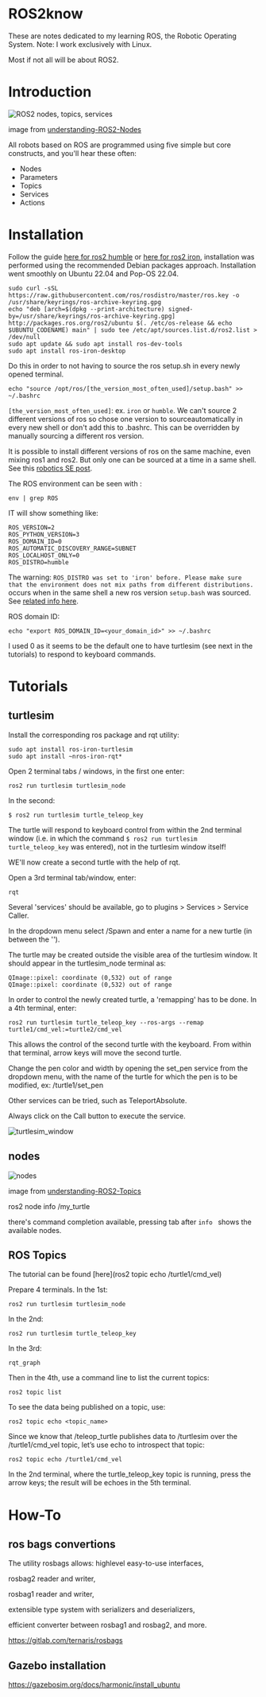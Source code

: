 # ROS2know

These are notes dedicated to my learning ROS, the Robotic Operating System.
Note: I work exclusively with Linux.

Most if not all will be about ROS2.

# Introduction

![ROS2 nodes, topics, services](./img/ROS2_nodes_1080_1.png)

image from [understanding-ROS2-Nodes](https://docs.ros.org/en/iron/Tutorials/Beginner-CLI-Tools/Understanding-ROS2-Nodes/Understanding-ROS2-Nodes.html)

All robots based on ROS are programmed using five simple but core constructs, and you'll hear these often:
  - Nodes
  - Parameters
  - Topics
  - Services
  - Actions


# Installation

Follow the guide [here for ros2 humble](https://docs.ros.org/en/humble/Installation/Ubuntu-Install-Debians.html) or [here for ros2 iron](https://docs.ros.org/en/iron/Installation/Ubuntu-Install-Debians.html), installation was performed using the recommended Debian packages approach.
Installation went smoothly on Ubuntu 22.04 and Pop-OS 22.04.



    sudo curl -sSL https://raw.githubusercontent.com/ros/rosdistro/master/ros.key -o /usr/share/keyrings/ros-archive-keyring.gpg
    echo "deb [arch=$(dpkg --print-architecture) signed-by=/usr/share/keyrings/ros-archive-keyring.gpg] http://packages.ros.org/ros2/ubuntu $(. /etc/os-release && echo $UBUNTU_CODENAME) main" | sudo tee /etc/apt/sources.list.d/ros2.list > /dev/null
    sudo apt update && sudo apt install ros-dev-tools
    sudo apt install ros-iron-desktop
Do this in order to not having to source the ros setup.sh in every newly opened terminal.

    echo "source /opt/ros/[the_version_most_often_used]/setup.bash" >> ~/.bashrc


`[the_version_most_often_used]`: ex. `iron` or `humble`. We can't source 2 different versions of ros so chose one version to sourceautomatically in every new shell or don't add this to .bashrc. This can be overridden by manually sourcing a different ros version.

It is possible to install different versions of ros on the same machine, even mixing ros1 and ros2. But only one can be sourced at a time in a same shell. 
See this [robotics SE post](https://robotics.stackexchange.com/questions/24180/multiple-ros-installation-on-single-machine).

The ROS environment can be seen with :

    env | grep ROS

IT will show something like:

    ROS_VERSION=2
    ROS_PYTHON_VERSION=3
    ROS_DOMAIN_ID=0
    ROS_AUTOMATIC_DISCOVERY_RANGE=SUBNET
    ROS_LOCALHOST_ONLY=0
    ROS_DISTRO=humble

The warning: `ROS_DISTRO was set to 'iron' before. Please make sure that the environment does not mix paths from different distributions.`
occurs when in the same shell a new ros version `setup.bash` was sourced. See [related info here](https://answers.ros.org/question/62589/problem-with-the-terminal-ros_distro/).



ROS domain ID:

    echo "export ROS_DOMAIN_ID=<your_domain_id>" >> ~/.bashrc

I used 0 as it seems to be the default one to have turtlesim (see next in the tutorials) to respond to keyboard commands.

# Tutorials

## turtlesim

Install the corresponding ros package and rqt utility:

    sudo apt install ros-iron-turtlesim
    sudo apt install ~nros-iron-rqt*

Open 2 terminal tabs / windows, in the first one enter:

    ros2 run turtlesim turtlesim_node

In the second:

    $ ros2 run turtlesim turtle_teleop_key

The turtle will respond to keyboard control from within the 2nd terminal window (i.e. in which the command `$ ros2 run turtlesim turtle_teleop_key` was entered), not in the turtlesim window itself!

WE'll now create a second turtle with the help of rqt.

Open a 3rd terminal tab/window, enter:

    rqt

Several 'services' should be available, go to plugins > Services > Service Caller.

In the dropdown menu select /Spawn and enter a name for a new turtle (in between the '').

The turtle may be created outside the visible area of the turtlesim window.
It should appear in the turtlesim_node terminal as:

    QImage::pixel: coordinate (0,532) out of range
    QImage::pixel: coordinate (0,532) out of range


In order to control the newly created turtle, a 'remapping' has to be done. In a 4th terminal, enter:

    ros2 run turtlesim turtle_teleop_key --ros-args --remap turtle1/cmd_vel:=turtle2/cmd_vel

This allows the control of the second turtle with the keyboard. From within that terminal, arrow keys will move the second turtle.

Change the pen color and width by opening the set_pen service from the dropdown menu, with the name of the turtle for which the pen is to be modified, ex: /turtle1/set_pen


Other services can be tried, such as TeleportAbsolute.

Always click on the Call button to execute the service.

![turtlesim_window](./img/turtlesim_2turtles.png)

## nodes

![nodes](./img/ROS2_nodes_1080_0.png)

image from [understanding-ROS2-Topics](https://docs.ros.org/en/iron/Tutorials/Beginner-CLI-Tools/Understanding-ROS2-Topics/Understanding-ROS2-Topics.html)

ros2 node info /my_turtle

there's command completion available, pressing tab after `info ` shows the available nodes.

## ROS Topics

The tutorial can be found [here](ros2 topic echo /turtle1/cmd_vel)

Prepare 4 terminals.
In the 1st:

    ros2 run turtlesim turtlesim_node

In the 2nd:

    ros2 run turtlesim turtle_teleop_key

In the 3rd:

    rqt_graph

Then in the 4th, use a command line to list the current topics:

    ros2 topic list 

To see the data being published on a topic, use:

    ros2 topic echo <topic_name>

Since we know that /teleop_turtle publishes data to /turtlesim over the /turtle1/cmd_vel topic, let’s use echo to introspect that topic:

    ros2 topic echo /turtle1/cmd_vel

In the 2nd terminal, where the turtle_teleop_key topic is running, press the arrow keys; the result will be echoes in the 5th terminal.
# How-To

## ros bags convertions

The utility rosbags allows:
highlevel easy-to-use interfaces,

rosbag2 reader and writer,

rosbag1 reader and writer,

extensible type system with serializers and deserializers,

efficient converter between rosbag1 and rosbag2,
and more.

https://gitlab.com/ternaris/rosbags

## Gazebo installation

https://gazebosim.org/docs/harmonic/install_ubuntu


